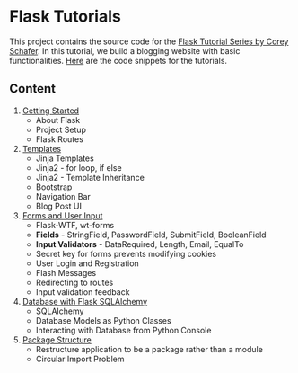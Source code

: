 # Flask Tutorials

This project contains the source code for the [Flask Tutorial Series by Corey Schafer](https://www.youtube.com/watch?v=MwZwr5Tvyxo&list=PL-osiE80TeTs4UjLw5MM6OjgkjFeUxCYH).
In this tutorial, we build a blogging website with basic functionalities. 
[Here](https://github.com/CoreyMSchafer/code_snippets/tree/master/Python/Flask_Blog) are the code snippets for the tutorials.

## Content

1. [Getting Started](https://www.youtube.com/watch?v=MwZwr5Tvyxo&list=PL-osiE80TeTs4UjLw5MM6OjgkjFeUxCYH&index=1)
    - About Flask
    - Project Setup
    - Flask Routes
2. [Templates](https://www.youtube.com/watch?v=QnDWIZuWYW0&list=PL-osiE80TeTs4UjLw5MM6OjgkjFeUxCYH&index=2)
    - Jinja Templates
    - Jinja2 - for loop, if else
    - Jinja2 - Template Inheritance
    - Bootstrap
    - Navigation Bar
    - Blog Post UI
3. [Forms and User Input](https://www.youtube.com/watch?v=UIJKdCIEXUQ&list=PL-osiE80TeTs4UjLw5MM6OjgkjFeUxCYH&index=3)
    - Flask-WTF, wt-forms
    - **Fields** - StringField, PasswordField, SubmitField, BooleanField
    - **Input Validators** - DataRequired, Length, Email, EqualTo
    - Secret key for forms prevents modifying cookies
    - User Login and Registration
    - Flash Messages
    - Redirecting to routes
    - Input validation feedback
4. [Database with Flask SQLAlchemy](https://www.youtube.com/watch?v=cYWiDiIUxQc&list=PL-osiE80TeTs4UjLw5MM6OjgkjFeUxCYH&index=4)
    - SQLAlchemy
    - Database Models as Python Classes
    - Interacting with Database from Python Console
5. [Package Structure](https://www.youtube.com/watch?v=44PvX0Yv368&list=PL-osiE80TeTs4UjLw5MM6OjgkjFeUxCYH&index=5)
    - Restructure application to be a package rather than a module
    - Circular Import Problem